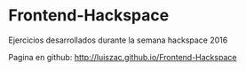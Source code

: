 # Frontend-Hackspace
Ejercicios desarrollados durante la semana hackspace 2016

Pagina en github:
http://luiszac.github.io/Frontend-Hackspace
